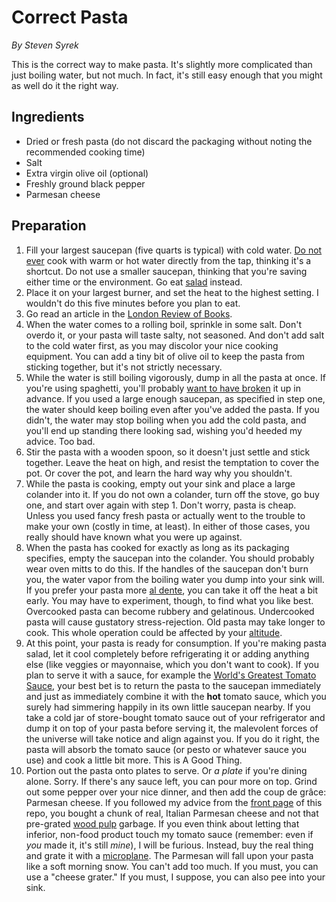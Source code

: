# Correct Pasta

_By Steven Syrek_

This is the correct way to make pasta. It's slightly more complicated than just boiling water, but not much. In fact, it's still easy enough that you might as well do it the right way.

## Ingredients

- Dried or fresh pasta (do not discard the packaging without noting the recommended cooking time)
- Salt
- Extra virgin olive oil (optional)
- Freshly ground black pepper
- Parmesan cheese

## Preparation

1. Fill your largest saucepan (five quarts is typical) with cold water. [Do not ever](https://nyti.ms/2kgWiQY) cook with warm or hot water directly from the tap, thinking it's a shortcut. Do not use a smaller saucepan, thinking that you're saving either time or the environment. Go eat [salad](greek-salad-for-winners.md) instead.
2. Place it on your largest burner, and set the heat to the highest setting. I wouldn't do this five minutes before you plan to eat.
3. Go read an article in the [London Review of Books](https://www.lrb.co.uk/).
4. When the water comes to a rolling boil, sprinkle in some salt. Don't overdo it, or your pasta will taste salty, not seasoned. And don't add salt to the cold water first, as you may discolor your nice cooking equipment. You can add a tiny bit of olive oil to keep the pasta from sticking together, but it's not strictly necessary.
5. While the water is still boiling vigorously, dump in all the pasta at once. If you're using spaghetti, you'll probably [want to have broken](http://www.ef.com/english-resources/english-grammar/future-perfect/) it up in advance. If you used a large enough saucepan, as specified in step one, the water should keep boiling even after you've added the pasta. If you didn't, the water may stop boiling when you add the cold pasta, and you'll end up standing there looking sad, wishing you'd heeded my advice. Too bad.
6. Stir the pasta with a wooden spoon, so it doesn't just settle and stick together. Leave the heat on high, and resist the temptation to cover the pot. Or cover the pot, and learn the hard way why you shouldn't.
7. While the pasta is cooking, empty out your sink and place a large colander into it. If you do not own a colander, turn off the stove, go buy one, and start over again with step 1. Don't worry, pasta is cheap. Unless you used fancy fresh pasta or actually went to the trouble to make your own (costly in time, at least). In either of those cases, you really should have known what you were up against.
8. When the pasta has cooked for exactly as long as its packaging specifies, empty the saucepan into the colander. You should probably wear oven mitts to do this. If the handles of the saucepan don't burn you, the water vapor from the boiling water you dump into your sink will. If you prefer your pasta more [al dente](https://en.wikipedia.org/wiki/Al_dente), you can take it off the heat a bit early. You may have to experiment, though, to find what you like best. Overcooked pasta can become rubbery and gelatinous. Undercooked pasta will cause gustatory stress-rejection. Old pasta may take longer to cook. This whole operation could be affected by your [altitude](http://www.denverpost.com/2008/05/05/cooking-pasta-at-altitude/).
9. At this point, your pasta is ready for consumption. If you're making pasta salad, let it cool completely before refrigerating it or adding anything else (like veggies or mayonnaise, which you don't want to cook). If you plan to serve it with a sauce, for example the [World's Greatest Tomato Sauce](worlds-greatest-tomato-sauce.md), your best bet is to return the pasta to the saucepan immediately and just as immediately combine it with the **hot** tomato sauce, which you surely had simmering happily in its own little saucepan nearby. If you take a cold jar of store-bought tomato sauce out of your refrigerator and dump it on top of your pasta before serving it, the malevolent forces of the universe will take notice and align against you. If you do it right, the pasta will absorb the tomato sauce (or pesto or whatever sauce you use) and cook a little bit more. This is A Good Thing.
10. Portion out the pasta onto plates to serve. Or _a plate_ if you're dining alone. Sorry. If there's any sauce left, you can pour more on top. Grind out some pepper over your nice dinner, and then add the coup de grâce: Parmesan cheese. If you followed my advice from the [front page](../README.md) of this repo, you bought a chunk of real, Italian Parmesan cheese and not that pre-grated [wood pulp](https://www.bloomberg.com/news/articles/2016-02-16/the-parmesan-cheese-you-sprinkle-on-your-penne-could-be-wood) garbage. If you even think about letting that inferior, non-food product touch my tomato sauce (remember: even if _you_ made it, it's still _mine_), I will be furious. Instead, buy the real thing and grate it with a [microplane](https://us.microplane.com/kitchen_en_us/). The Parmesan will fall upon your pasta like a soft morning snow. You can't add too much. If you must, you can use a "cheese grater." If you must, I suppose, you can also pee into your sink.